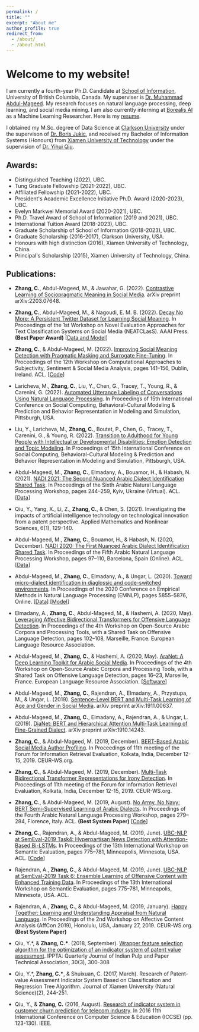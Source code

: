 ```yaml
---
permalink: /
title: ""
excerpt: "About me"
author_profile: true
redirect_from: 
  - /about/
  - /about.html
---
```

# Welcome to my website!

I am currently a fourth-year Ph.D. Candidate at [School of Information](https://ischool.ubc.ca/), University of British Columbia, Canada. My superviser is [Dr. Muhammad Abdul-Mageed](https://mageed.arts.ubc.ca/). My research focuses on natural language processing, deep learning, and social media mining. I am also currently interning at [Borealis AI](https://www.borealisai.com/) as a Machine Learning Researcher. Here is my [resume](https://github.com/chiyuzhang94/chiyuzhang94.github.io/files/chiyu_resume.pdf). 

I obtained my M.Sc. degree of Data Science at [Clarkson University](https://www.clarkson.edu/) under the supervison of [Dr. Boris Jukic](https://www.clarkson.edu/people/boris-jukic), and received my Bachelor of Information Systems (Honours) from [Xiamen University of Technology](http://english.xmut.edu.cn/) under the supervision of [Dr. Yihui Qiu](https://jgxy.xmut.edu.cn/info/1061/4290.htm). 

## Awards:
* Distinguished Teaching (2022), UBC.
* Tung Graduate Fellowship (2021-2022), UBC.
* Affiliated Fellowship (2021-2022), UBC.
* President's Academic Excellence Initiative Ph.D. Award (2020-2023), UBC.
* Evelyn Markwei Memorial Award (2020-2021), UBC.
* Ph.D. Travel Award of School of Information (2019 and 2021), UBC.
* International Tuition Award (2018-2023), UBC.
* Graduate Scholarship of School of Information (2018-2023), UBC. 
* Graduate Scholarship (2016-2017), Clarkson University, USA.
* Honours with high distinction (2016), Xiamen University of Technology, China.
* Principal's Scholarship (2015), Xiamen University of Technology, China.

## Publications:

* **Zhang, C.**, Abdul-Mageed, M., & Jawahar, G. (2022). [Contrastive Learning of Sociopragmatic Meaning in Social Media](https://arxiv.org/abs/2203.07648). arXiv preprint arXiv:2203.07648.

* **Zhang, C.**, Abdul-Mageed, M., & Nagoudi, E. M. B. (2022). [Decay No More: A Persistent Twitter Dataset for Learning Social Meaning](https://arxiv.org/pdf/2204.04611.pdf). In Proceedings of the 1st Workshop on Novel Evaluation Approaches for Text Classification Systems on Social Media (NEATCLasS). AAAI Press. **(Best Paper Award)** [[Data and Model](https://github.com/chiyuzhang94/PTSM)]

* **Zhang, C.**, & Abdul-Mageed, M. (2022). [Improving Social Meaning Detection with Pragmatic Masking and Surrogate Fine-Tuning](https://arxiv.org/abs/2108.00356). In Proceedings of the 12th Workshop on Computational Approaches to Subjectivity, Sentiment & Social Media Analysis, pages 141–156, Dublin, Ireland. ACL. [[Code](https://github.com/chiyuzhang94/PMLM-SFT)]

* Laricheva, M., **Zhang, C.**, Liu, Y., Chen, G., Tracey, T., Young, R., & Carenini, G. (2022). [Automated Utterance Labeling of Conversations Using Natural Language Processing](https://arxiv.org/abs/2208.06525). In Proceedings of 15th International Conference on Social Computing, Behavioral-Cultural Modeling & Prediction and Behavior Representation in Modeling and Simulation, Pittsburgh, USA.

* Liu, Y., Laricheva, M., **Zhang, C.**, Boutet, P., Chen, G., Tracey, T., Carenini, G., & Young, R. (2022). [Transition to Adulthood for Young People with Intellectual or Developmental Disabilities: Emotion Detection and Topic Modeling](). In Proceedings of 15th International Conference on Social Computing, Behavioral-Cultural Modeling & Prediction and Behavior Representation in Modeling and Simulation, Pittsburgh, USA.

* Abdul-Mageed, M., **Zhang, C.**, Elmadany, A., Bouamor, H., & Habash, N. (2021). [NADI 2021: The Second Nuanced Arabic Dialect Identification Shared Task](https://aclanthology.org/2021.wanlp-1.28.pdf). In Proceedings of the Sixth Arabic Natural Language Processing Workshop, pages 244–259, Kyiv, Ukraine (Virtual). ACL. [[Data](https://github.com/UBC-NLP/nadi)]

* Qiu, Y., Yang, X., Li, Z., **Zhang, C.**, & Chen, S. (2021). Investigating the impacts of artificial intelligence technology on technological innovation from a patent perspective. Applied Mathematics and Nonlinear Sciences, 6(1), 129-140.

* Abdul-Mageed, M., **Zhang, C.**, Bouamor, H., & Habash, N. (2020, December). [NADI 2020: The First Nuanced Arabic Dialect Identification Shared Task](https://aclanthology.org/2020.wanlp-1.9.pdf). In Proceedings of the Fifth Arabic Natural Language Processing Workshop, pages 97–110, Barcelona, Spain (Online). ACL. [[Data](https://github.com/UBC-NLP/nadi)]

* Abdul-Mageed, M., **Zhang, C.**, Elmadany, A., & Ungar, L. (2020). [Toward micro-dialect identification in diaglossic and code-switched environments](https://aclanthology.org/2020.emnlp-main.472/). In Proceedings of the 2020 Conference on Empirical Methods in Natural Language Processing (EMNLP), pages 5855–5876, Online. [[Data](https://github.com/UBC-NLP/microdialects)] [[Model](https://huggingface.co/UBC-NLP/MARBERT)]

* Elmadany, A., **Zhang, C.**, Abdul-Mageed, M., & Hashemi, A. (2020, May). [Leveraging Affective Bidirectional Transformers for Offensive Language Detection](https://aclanthology.org/2020.osact-1.17/). In Proceedings of the 4th Workshop on Open-Source Arabic Corpora and Processing Tools, with a Shared Task on Offensive Language Detection, pages 102–108, Marseille, France. European Language Resource Association.

* Abdul-Mageed, M., **Zhang, C.**, & Hashemi, A. (2020, May). [AraNet: A Deep Learning Toolkit for Arabic Social Media](https://aclanthology.org/2020.osact-1.3/?ref=https://githubhelp.com). In Proceedings of the 4th Workshop on Open-Source Arabic Corpora and Processing Tools, with a Shared Task on Offensive Language Detection, pages 16–23, Marseille, France. European Language Resource Association. [[Software](https://github.com/UBC-NLP/aranet)]

* Abdul-Mageed, M., **Zhang, C.**, Rajendran, A., Elmadany, A., Przystupa, M., & Ungar, L. (2019). [Sentence-Level BERT and Multi-Task Learning of Age and Gender in Social Media](https://arxiv.org/pdf/1911.00637.pdf). arXiv preprint arXiv:1911.00637.

* Abdul-Mageed, M., **Zhang, C.**, Elmadany, A., Rajendran, A., & Ungar, L. (2019). [DiaNet: BERT and Hierarchical Attention Multi-Task Learning of Fine-Grained Dialect](https://arxiv.org/pdf/1910.14243.pdf). arXiv preprint arXiv:1910.14243.

* **Zhang, C.**, & Abdul-Mageed, M. (2019, December). [BERT-Based Arabic Social Media Author Profiling](http://ceur-ws.org/Vol-2517/T2-2.pdf). In Proceedings of 11th meeting of the Forum for Information Retrieval Evaluation, Kolkata, India, December 12-15, 2019. CEUR-WS.org.

* **Zhang, C.**, & Abdul-Mageed, M. (2019, December). [Multi-Task Bidirectional Transformer Representations for Irony Detection](http://ceur-ws.org/Vol-2517/T4-2.pdf). In Proceedings of 11th meeting of the Forum for Information Retrieval Evaluation, Kolkata, India, December 12-15, 2019. CEUR-WS.org.

* **Zhang, C.**, & Abdul-Mageed, M. (2019, August). [No Army, No Navy: BERT Semi-Supervised Learning of Arabic Dialects](https://aclanthology.org/W19-4637.pdf). In Proceedings of the Fourth Arabic Natural Language Processing Workshop, pages 279–284, Florence, Italy. ACL. **(Best System Paper)** [[Code](https://github.com/chiyuzhang94/UBCNLP-MADAR_2019)]

* **Zhang, C.**, Rajendran, A., & Abdul-Mageed, M. (2019, June). [UBC-NLP at SemEval-2019 Task4: Hyperpartisan News Detection with Attention-Based Bi-LSTMs](https://aclanthology.org/S19-2136/). In Proceedings of the 13th International Workshop on Semantic Evaluation, pages 775–781, Minneapolis, Minnesota, USA. ACL. [[Code](https://github.com/chiyuzhang94/SemEval-2019-Hyperpartisan)]

* Rajendran, A., **Zhang, C.**, & Abdul-Mageed, M. (2019, June). [UBC-NLP at SemEval-2019 Task
6: Ensemble Learning of Offensive Content with Enhanced Training Data](https://aclanthology.org/S19-2136/). In Proceedings of the 13th International Workshop on Semantic Evaluation, pages 775–781, Minneapolis, Minnesota, USA. ACL.

* Rajendran, A., **Zhang, C.**, & Abdul-Mageed, M. (2019, January). [Happy Together: Learning and Understanding Appraisal from Natural Language](http://ceur-ws.org/Vol-2328/2_paper_24.pdf). In Proceedings of the 2nd Workshop on Affective Content Analysis (AffCon 2019), Honolulu, USA, January 27, 2019. CEUR-WS.org. **(Best System Paper)**

* Qiu, Y.\*, & **Zhang, C.\***. (2018, September). [Wrapper feature selection algorithm for the optimization of an indicator system of patent value assessment](https://arxiv.org/pdf/2001.08371.pdf). IPPTA: Quarterly Journal of Indian Pulp and Paper Technical Association, 30(3), 300-308

* Qiu, Y.\*, **Zhang, C.\***, & Shuixuan, C. (2017, March). Research of Patent-value Assessment Indicator System Based on Classification and Regression Tree Algorithm. Journal of Xiamen University (Natural Science)(2), 244-251.

* Qiu, Y., & **Zhang, C.** (2016, August). [Research of indicator system in customer churn prediction for telecom industry](https://www.researchgate.net/profile/Chiyu-Zhang-4/publication/323686017_Research_of_Indicator_System_in_Customer_Churn_Prediction_for_Telecom_Industry/links/5aa432cf0f7e9badd9a9af22/Research-of-Indicator-System-in-Customer-Churn-Prediction-for-Telecom-Industry.pdf). In 2016 11th International Conference on Computer Science & Education (ICCSE) (pp. 123-130). IEEE.
